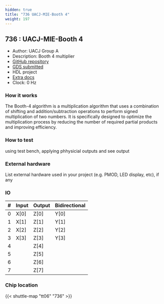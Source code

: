 ```yaml
---
hidden: true
title: "736 UACJ-MIE-Booth 4"
weight: 197
---
```


## 736 : UACJ-MIE-Booth 4

* Author: UACJ Group A
* Description: Booth 4 multiplier
* [GitHub repository](https://github.com/HHRB98/UACJ-MIE-booth4)
* [GDS submitted](https://github.com/HHRB98/UACJ-MIE-booth4/actions/runs/8746999207)
* HDL project
* [Extra docs]()
* Clock: 0 Hz

<!---

This file is used to generate your project datasheet. Please fill in the information below and delete any unused
sections.

You can also include images in this folder and reference them in the markdown. Each image must be less than
512 kb in size, and the combined size of all images must be less than 1 MB.
-->


### How it works

The Booth-4 algorithm is a multiplication algorithm that uses a combination of shifting and addition/subtraction operations to perform signed multiplication of two numbers. It is specifically designed to optimize the multiplication process by reducing the number of required partial products and improving efficiency.

### How to test

using test bench, applying phhysicial outputs and see output

### External hardware

List external hardware used in your project (e.g. PMOD, LED display, etc), if any


### IO

| #             | Input    | Output   | Bidirectional   |
| ------------- | -------- | -------- | --------------- |
| 0 | X[0]  | Z[0]  | Y[0]        |
| 1 | X[1]  | Z[1]  | Y[1]        |
| 2 | X[2]  | Z[2]  | Y[2]        |
| 3 | X[3]  | Z[3]  | Y[3]        |
| 4 |   | Z[4]  |         |
| 5 |   | Z[5]  |         |
| 6 |   | Z[6]  |         |
| 7 |   | Z[7]  |         |


### Chip location

{{< shuttle-map "tt06" "736" >}}
